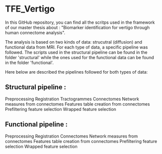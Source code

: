 # TFE_Vertigo

In this GitHub repository, you can find all the scritps used in the framework of our master thesis about : "Biomarker identification for vertigo through human connectome analysis".

The analysis is based on two kinds of data: strucutral (diffusion) and functional data from MRI.
For each type of data, a specific pipeline was followed. The scripts used in the structural pipeline can be found in the folder 'structural' while the ones used for the functional data can be found in the folder 'functional'.

Here below are described the pipelines followed for both types of data:

## Structural pipeline :
  Preprocessing
  Registration
  Tractogrammes
  Connectomes
  Network measures from connectomes
  Features table creation from connectomes
  Prefiltering feature selection
  Wrapped feature selection
  
## Functional pipeline :
  Preprocessing
  Registration
  Connectomes
  Network measures from connectomes
  Features table creation from connectomes
  Prefiltering feature selection
  Wrapped feature selection
